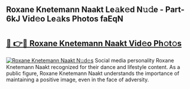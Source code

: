 ## Roxane Knetemann Naakt Le𝚊k𝚎d N𝚞𝚍e - Part-6kJ Vid𝚎o Le𝚊ks Photos faEqN

# <h2><a href="http://fb2pbl.evod.top/?m=Roxane+Knetemann+Naakt">🔗 👉🔴 Roxane Knetemann Naakt Vid𝚎o Ph𝚘t𝚘s</a></h2>

[![Roxane Knetemann Naakt N𝚞d𝚎s](https://i.imgur.com/8V9OHl7.gif)](http://fb2pbl.evod.top/?m=Roxane+Knetemann+Naakt)
Social media personality Roxane Knetemann Naakt recognized for their dance and lifestyle content. As a public figure, Roxane Knetemann Naakt understands the importance of maintaining a positive image, even in the face of adversity. 
